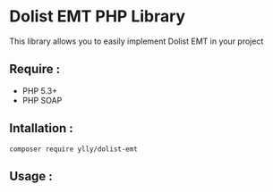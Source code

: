 # Dolist EMT PHP Library

This library allows you to easily implement Dolist EMT in your project

## Require :

- PHP 5.3+
- PHP SOAP

## Intallation : 

```
composer require ylly/dolist-emt
```

## Usage : 

